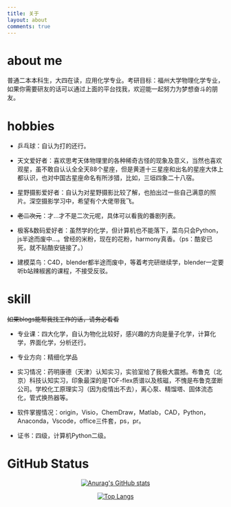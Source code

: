 ```yaml
---
title: 关于
layout: about
comments: true
---
```


# about me
普通二本本科生，大四在读，应用化学专业。考研目标：福州大学物理化学专业，如果你需要研友的话可以通过上面的平台找我，欢迎能一起努力为梦想奋斗的朋友。

# hobbies
- 乒乓球：自认为打的还行。

- 天文爱好者：喜欢思考天体物理里的各种稀奇古怪的现象及意义，当然也喜欢观星，虽不敢自认认全全天88个星座，但是黄道十三星座和出名的星座大体上都认识，也对中国古星座命名有所涉猎，比如，三垣四象二十八宿。

- 星野摄影爱好者：自认为对星野摄影比较了解，也拍出过一些自己满意的照片。深空摄影学习中，希望有个大佬带我飞。

- ~~老二次元~~：才…才不是二次元呢，具体可以看我的番剧列表。

- 极客&数码爱好者：虽然学的化学，但计算机也不能落下，菜鸟只会Python，js半途而废中…。曾经的米粉，现在的花粉，harmony真香。（ps：酷安已死，就不贴酷安链接了。）

- 建模菜鸟：C4D，blender都半途而废中，等着考完研继续学，blender一定要听b站辣椒酱的课程，不接受反驳。

# skill
~~如果blogs能帮我找工作的话，请务必看看~~
- 专业课：四大化学，自认为物化比较好，感兴趣的方向是量子化学，计算化学，界面化学，分析还行。

- 专业方向：精细化学品

- 实习情况：药明康德（天津）认知实习，实验室给了我极大震撼。布鲁克（北京）科技认知实习，印象最深的是TOF-flex质谱以及核磁，不愧是布鲁克垄断公司。学校化工原理实习（因为疫情出不去），离心泵、精馏塔、固体流态化，管式换热器等。

- 软件掌握情况：origin，Visio，ChemDraw，Matlab，CAD，Python，Anaconda，Vscode，office三件套，ps，pr。

- 证书：四级，计算机Python二级。

# GitHub Status
<center>

[![Anurag's GitHub stats](https://github-readme-stats.vercel.app/api?username=cfx2020&show_icons=true)](https://github.com/anuraghazra/github-readme-stats)

[![Top Langs](https://github-readme-stats.vercel.app/api/top-langs/?username=cfx2020)](https://github.com/anuraghazra/github-readme-stats)

